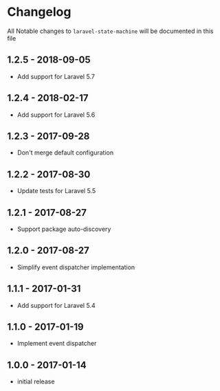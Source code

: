 # Changelog

All Notable changes to `laravel-state-machine` will be documented in this file

## 1.2.5 - 2018-09-05

- Add support for Laravel 5.7

## 1.2.4 - 2018-02-17

- Add support for Laravel 5.6

## 1.2.3 - 2017-09-28

- Don't merge default configuration

## 1.2.2 - 2017-08-30

- Update tests for Laravel 5.5

## 1.2.1 - 2017-08-27

- Support package auto-discovery

## 1.2.0 - 2017-08-27

- Simplify event dispatcher implementation

## 1.1.1 - 2017-01-31

- Add support for Laravel 5.4

## 1.1.0 - 2017-01-19

- Implement event dispatcher

## 1.0.0 - 2017-01-14

- initial release
